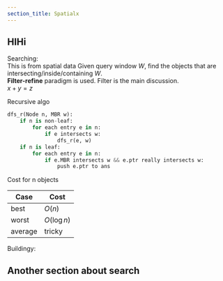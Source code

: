 ```yaml
---
section_title: Spatialx
---
```

## HIHi 
Searching:  
This is from spatial data
Given query window $W$, find the objects that are intersecting/inside/containing $W$.  
**Filter-refine** paradigm is used. Filter is the main discussion.  
$x + y = z$

Recursive algo
```python 
dfs_r(Node n, MBR w):
    if n is non-leaf:
        for each entry e in n:
            if e intersects w:
                dfs_r(e, w)
    if n is leaf:
        for each entry e in n:
            if e.MBR intersects w && e.ptr really intersects w:
                push e.ptr to ans

```
Cost for n objects  

| Case    | Cost       |
|---------|------------|
| best    | $O(n)$     |
| worst   | $O(\log n)$|
| average | tricky     |

Buildingy:

## Another section about search